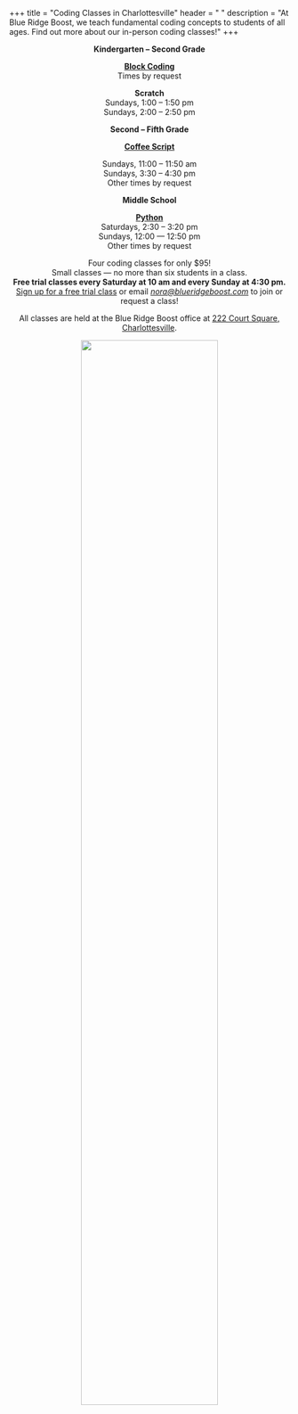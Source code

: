 +++
title = "Coding Classes in Charlottesville"
header = " "
description = "At Blue Ridge Boost, we teach fundamental coding concepts to students of all ages. Find out more about our in-person coding classes!"
+++
 

<div class="container">

<div class="row">

<!--
<div class="col-md-9" align="left">
<div class="purplenote">
Free trial classes every Saturday at 10 am and every Sunday at 4:30 pm. <br>
<a href="https://trialcodingclasses.youcanbook.me/">Sign up for a free trial class here!</a> <br>
</div>

</div>
</div>
-->

<p></p>


<div class="row">
<div class="col-sm-3" align="center">
<b>Kindergarten &ndash; Second Grade</b>
<p></p>
<a href="/k2#session1"><b>Block Coding</b></a><br>
Times by request
<p>

<p>
<b>Scratch</b><br>
Sundays, 1:00 &ndash; 1:50 pm <br>
Sundays, 2:00 &ndash; 2:50 pm
</div>




<div class="col-sm-3" align="center">
<b>Second &ndash; Fifth Grade</b><br>
<p></p>
<a href="/upper_elementary#session2"><b>Coffee Script</b></a> 
<p>
Sundays, 11:00 &ndash; 11:50 am<br>
Sundays, 3:30 &ndash; 4:30 pm<br>
Other times by request
<p>

</p>


</div>
<div class="col-sm-3" align="center">
<b>Middle School</b><br>
<p></p>
<a href="/python_ms#session1"><b>Python</b></a></br>
Saturdays, 2:30 &ndash; 3:20 pm<br>
Sundays, 12:00 &mdash; 12:50 pm<br>
Other times by request<br>
<p>
</p>


</div>
</div>

<p></p>



<div class="row">
<div class="col-md-9" align="center">

<p></p>
<div class="lightnote">
Four coding classes for only $95!<br>
Small classes &mdash; no more than six students in a class.
</div>

<div>
<b>Free trial classes every Saturday at 10 am and every Sunday at 4:30 pm.</b><br>
<a href="https://trialcodingclasses.youcanbook.me/">Sign up for a free trial class</a> or email <a href="mailto:nora@blueridgeboost.com"><em>nora@blueridgeboost.com</em></a> to join or request a class!
</div>



<p>

</p></p>

<div class="hanging">All classes are held at the Blue Ridge Boost office at <a href="https://www.google.com/maps/place/222+Court+Square,+Charlottesville,+VA+22902/@38.0310664,-78.4791609,17z/data=!3m1!4b1!4m5!3m4!1s0x89b38627a3559ba7:0x8f9b07d311b4dd9b!8m2!3d38.0310622!4d-78.4769669">222 Court Square, Charlottesville</a>. </div>

<p></p>
<p>
<img src="/images/coding.png" width=70%">
</div>
</div>

</div>
<p>
</p>



